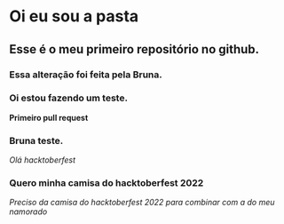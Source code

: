 # Oi eu sou a pasta
## Esse é o meu primeiro repositório no github.
### Essa alteração foi feita pela Bruna.
### Oi estou fazendo um teste.
**Primeiro pull request**
### Bruna teste.
*Olá hacktoberfest*
### Quero minha camisa do hacktoberfest 2022
*Preciso da camisa do hacktoberfest 2022 para combinar com a do meu namorado*